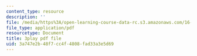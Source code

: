 ```yaml
---
content_type: resource
description: ''
file: /media/https%3A/open-learning-course-data-rc.s3.amazonaws.com/16-842-fundamentals-of-systems-engineering-fall-2015/3a747e2b48f7cc4f4808fad33a3e5d69_b0VqqwHLqcI.pdf
file_type: application/pdf
resourcetype: Document
title: 3play pdf file
uid: 3a747e2b-48f7-cc4f-4808-fad33a3e5d69
---
```

